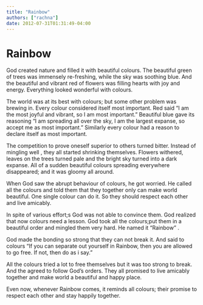 ```yaml
---
title: "Rainbow"
authors: ["rachna"]
date: 2012-07-31T01:31:49-04:00
---
```


# Rainbow



God created nature and filled it with beautiful colours. The beautiful green of trees was immensely re-freshing, while the sky was soothing blue. And the beautiful and vibrant red of flowers was filling hearts with joy and energy. Everything looked wonderful with colours.

The world was at its best with colours; but some other problem was brewing in. Every colour considered itself most important. Red said “I am the most joyful and vibrant, so I am most important.” Beautiful blue gave its reasoning “I am spreading all over the sky, I am the largest expanse, so accept me as most important.” Similarly every colour had a reason to declare itself as most important.

The competition to prove oneself superior to others turned bitter. Instead of mingling well , they all started shrinking themselves. Flowers withered, leaves on the trees turned pale and the bright sky turned into a dark expanse. All of a sudden beautiful colours spreading everywhere disappeared; and it was gloomy all around.

When God saw the abrupt behaviour of colours, he got worried. He called all the colours and told them that they together only can make world beautiful. One single colour can do it. So they should respect each other and live amicably.

In spite of various effort;s God was not able to convince them. God realized that now colours need a lesson. God took all the colours;put them in a beautiful order and mingled them very hard. He named it “Rainbow” .

God made the bonding so strong that they can not break it. And said to colours “If you can separate out yourself in Rainbow, then you are allowed to go free. If not, then do as i say.”

All the colours tried a lot to free themselves but it was too strong to break. And the agreed to follow God’s orders. They all promised to live amicably together and make world a beautiful and happy place.

Even now, whenever Rainbow comes, it reminds all colours; their promise to respect each other and stay happily together.

